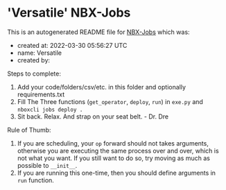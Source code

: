 # 'Versatile' NBX-Jobs

This is an autogenerated README file for [NBX-Jobs](www.nimblebox.ai/jobs) which was:
* created at: 2022-03-30 05:56:27 UTC
* name: Versatile
* created by: 

Steps to complete:

1. Add your code/folders/csv/etc. in this folder and optionally requirements.txt
2. Fill The Three functions (`get_operator`, `deploy`, `run`) in `exe.py` and `nboxcli jobs deploy .`
3. Sit back. Relax. And strap on your seat belt. - Dr. Dre

Rule of Thumb:

1. If you are scheduling, your `op` forward should not takes arguments, otherwise
you are executing the same process over and over, which is not what you want.
If you still want to do so, try moving as much as possible to `__init__`.
2. If you are running this one-time, then you should define arguments in `run` function.
